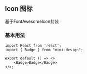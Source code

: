 
## Icon 图标
基于FontAwesomeIcon封装
### 基本用法

```tsx
import React from 'react';
import { Badge } from "mini-design";

export default () => <>
    <Badge>Badge</Badge>
</>;
```





<API></API>